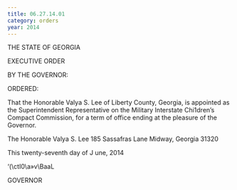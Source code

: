 ```yaml
---
title: 06.27.14.01
category: orders
year: 2014
---
```

 

THE STATE OF GEORGIA

EXECUTIVE ORDER

BY THE GOVERNOR:

ORDERED:

That the Honorable Valya S. Lee of Liberty
County, Georgia, is appointed as the
Superintendent Representative on the
Military Interstate Chi1dren’s Compact
Commission, for a term of office ending at
the pleasure of the Governor.

The Honorable Valya S. Lee
185 Sassafras Lane
Midway, Georgia 31320

This twenty-seventh day of J une, 2014

‘(\ctI0\a»v\BaaL

GOVERNOR

